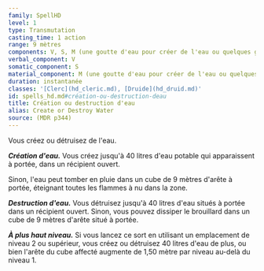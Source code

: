 ```yaml
---
family: SpellHD
level: 1
type: Transmutation
casting_time: 1 action
range: 9 mètres
components: V, S, M (une goutte d'eau pour créer de l'eau ou quelques grains de sable pour en détruire)
verbal_component: V
somatic_component: S
material_component: M (une goutte d'eau pour créer de l'eau ou quelques grains de sable pour en détruire)
duration: instantanée
classes: '[Clerc](hd_cleric.md), [Druide](hd_druid.md)'
id: spells_hd.md#création-ou-destruction-deau
title: Création ou destruction d'eau
alias: Create or Destroy Water
source: (MDR p344)
---
```


Vous créez ou détruisez de l'eau.

**_Création d'eau._** Vous créez jusqu'à 40 litres d'eau potable qui apparaissent à portée, dans un récipient ouvert.

Sinon, l'eau peut tomber en pluie dans un cube de 9 mètres d'arête à portée, éteignant toutes les flammes à nu dans la zone.

**_Destruction d'eau._** Vous détruisez jusqu'à 40 litres d'eau situés à portée dans un récipient ouvert. Sinon, vous pouvez dissiper le brouillard dans un cube de 9 mètres d'arête situé à portée.

**_À plus haut niveau._** Si vous lancez ce sort en utilisant un emplacement de niveau 2 ou supérieur, vous créez ou détruisez 40 litres d'eau de plus, ou bien l'arête du cube affecté augmente de 1,50 mètre par niveau au-delà du niveau 1.

